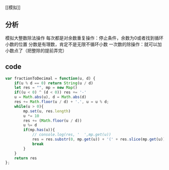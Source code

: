 [[模拟]]
## 分析
模拟大整数除法操作
每次都是对余数重复操作：停止条件，余数为0或者找到循环小数的位置
分数是有理数，肯定不是无限不循环小数
一次数的除操作：就可以加小数点了（把整除的提前弄完）
## code
```javascript
var fractionToDecimal = function(u, d) {
    if(u % d == 0) return String(u / d)
    let res = "", mp = new Map()
    if((u < 0) ^ (d < 0)) res += '-'
    u = Math.abs(u), d = Math.abs(d)
    res += Math.floor(u / d) + '.', u = u % d;
    while(u > 0){
        mp.set(u, res.length)
        u *= 10
        res += (Math.floor(u / d))
        u %= d
        if(mp.has(u)){
            // console.log(res, '  ',mp.get(u))
            res = res.substr(0, mp.get(u)) + '(' + res.slice(mp.get(u)) + ')'
            break
        }
    }
    return res
};
```